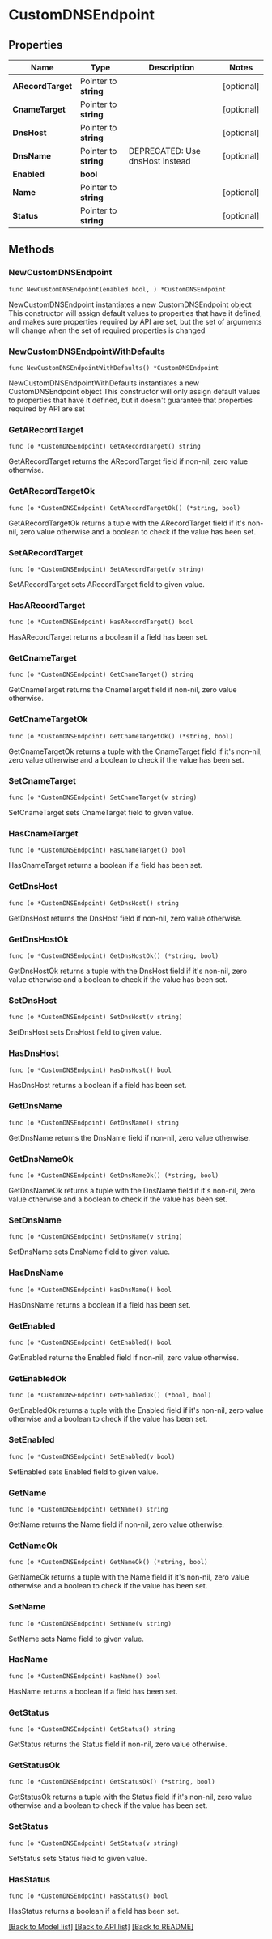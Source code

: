 # CustomDNSEndpoint

## Properties

Name | Type | Description | Notes
------------ | ------------- | ------------- | -------------
**ARecordTarget** | Pointer to **string** |  | [optional] 
**CnameTarget** | Pointer to **string** |  | [optional] 
**DnsHost** | Pointer to **string** |  | [optional] 
**DnsName** | Pointer to **string** | DEPRECATED: Use dnsHost instead | [optional] 
**Enabled** | **bool** |  | 
**Name** | Pointer to **string** |  | [optional] 
**Status** | Pointer to **string** |  | [optional] 

## Methods

### NewCustomDNSEndpoint

`func NewCustomDNSEndpoint(enabled bool, ) *CustomDNSEndpoint`

NewCustomDNSEndpoint instantiates a new CustomDNSEndpoint object
This constructor will assign default values to properties that have it defined,
and makes sure properties required by API are set, but the set of arguments
will change when the set of required properties is changed

### NewCustomDNSEndpointWithDefaults

`func NewCustomDNSEndpointWithDefaults() *CustomDNSEndpoint`

NewCustomDNSEndpointWithDefaults instantiates a new CustomDNSEndpoint object
This constructor will only assign default values to properties that have it defined,
but it doesn't guarantee that properties required by API are set

### GetARecordTarget

`func (o *CustomDNSEndpoint) GetARecordTarget() string`

GetARecordTarget returns the ARecordTarget field if non-nil, zero value otherwise.

### GetARecordTargetOk

`func (o *CustomDNSEndpoint) GetARecordTargetOk() (*string, bool)`

GetARecordTargetOk returns a tuple with the ARecordTarget field if it's non-nil, zero value otherwise
and a boolean to check if the value has been set.

### SetARecordTarget

`func (o *CustomDNSEndpoint) SetARecordTarget(v string)`

SetARecordTarget sets ARecordTarget field to given value.

### HasARecordTarget

`func (o *CustomDNSEndpoint) HasARecordTarget() bool`

HasARecordTarget returns a boolean if a field has been set.

### GetCnameTarget

`func (o *CustomDNSEndpoint) GetCnameTarget() string`

GetCnameTarget returns the CnameTarget field if non-nil, zero value otherwise.

### GetCnameTargetOk

`func (o *CustomDNSEndpoint) GetCnameTargetOk() (*string, bool)`

GetCnameTargetOk returns a tuple with the CnameTarget field if it's non-nil, zero value otherwise
and a boolean to check if the value has been set.

### SetCnameTarget

`func (o *CustomDNSEndpoint) SetCnameTarget(v string)`

SetCnameTarget sets CnameTarget field to given value.

### HasCnameTarget

`func (o *CustomDNSEndpoint) HasCnameTarget() bool`

HasCnameTarget returns a boolean if a field has been set.

### GetDnsHost

`func (o *CustomDNSEndpoint) GetDnsHost() string`

GetDnsHost returns the DnsHost field if non-nil, zero value otherwise.

### GetDnsHostOk

`func (o *CustomDNSEndpoint) GetDnsHostOk() (*string, bool)`

GetDnsHostOk returns a tuple with the DnsHost field if it's non-nil, zero value otherwise
and a boolean to check if the value has been set.

### SetDnsHost

`func (o *CustomDNSEndpoint) SetDnsHost(v string)`

SetDnsHost sets DnsHost field to given value.

### HasDnsHost

`func (o *CustomDNSEndpoint) HasDnsHost() bool`

HasDnsHost returns a boolean if a field has been set.

### GetDnsName

`func (o *CustomDNSEndpoint) GetDnsName() string`

GetDnsName returns the DnsName field if non-nil, zero value otherwise.

### GetDnsNameOk

`func (o *CustomDNSEndpoint) GetDnsNameOk() (*string, bool)`

GetDnsNameOk returns a tuple with the DnsName field if it's non-nil, zero value otherwise
and a boolean to check if the value has been set.

### SetDnsName

`func (o *CustomDNSEndpoint) SetDnsName(v string)`

SetDnsName sets DnsName field to given value.

### HasDnsName

`func (o *CustomDNSEndpoint) HasDnsName() bool`

HasDnsName returns a boolean if a field has been set.

### GetEnabled

`func (o *CustomDNSEndpoint) GetEnabled() bool`

GetEnabled returns the Enabled field if non-nil, zero value otherwise.

### GetEnabledOk

`func (o *CustomDNSEndpoint) GetEnabledOk() (*bool, bool)`

GetEnabledOk returns a tuple with the Enabled field if it's non-nil, zero value otherwise
and a boolean to check if the value has been set.

### SetEnabled

`func (o *CustomDNSEndpoint) SetEnabled(v bool)`

SetEnabled sets Enabled field to given value.


### GetName

`func (o *CustomDNSEndpoint) GetName() string`

GetName returns the Name field if non-nil, zero value otherwise.

### GetNameOk

`func (o *CustomDNSEndpoint) GetNameOk() (*string, bool)`

GetNameOk returns a tuple with the Name field if it's non-nil, zero value otherwise
and a boolean to check if the value has been set.

### SetName

`func (o *CustomDNSEndpoint) SetName(v string)`

SetName sets Name field to given value.

### HasName

`func (o *CustomDNSEndpoint) HasName() bool`

HasName returns a boolean if a field has been set.

### GetStatus

`func (o *CustomDNSEndpoint) GetStatus() string`

GetStatus returns the Status field if non-nil, zero value otherwise.

### GetStatusOk

`func (o *CustomDNSEndpoint) GetStatusOk() (*string, bool)`

GetStatusOk returns a tuple with the Status field if it's non-nil, zero value otherwise
and a boolean to check if the value has been set.

### SetStatus

`func (o *CustomDNSEndpoint) SetStatus(v string)`

SetStatus sets Status field to given value.

### HasStatus

`func (o *CustomDNSEndpoint) HasStatus() bool`

HasStatus returns a boolean if a field has been set.


[[Back to Model list]](../README.md#documentation-for-models) [[Back to API list]](../README.md#documentation-for-api-endpoints) [[Back to README]](../README.md)


